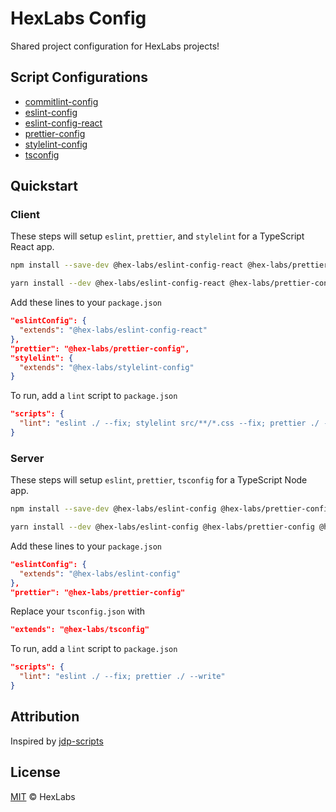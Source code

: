 # HexLabs Config

Shared project configuration for HexLabs projects!

## Script Configurations

- [commitlint-config](./packages/commitlint-config)
- [eslint-config](./packages/eslint-config)
- [eslint-config-react](./packages/eslint-config-react)
- [prettier-config](./packages/prettier-config)
- [stylelint-config](./packages/stylelint-config)
- [tsconfig](./packages/tsconfig)

## Quickstart

### Client
These steps will setup `eslint`, `prettier`, and `stylelint` for a TypeScript React app.

```bash
npm install --save-dev @hex-labs/eslint-config-react @hex-labs/prettier-config @hex-labs/stylelint-config eslint prettier stylelint

yarn install --dev @hex-labs/eslint-config-react @hex-labs/prettier-config @hex-labs/stylelint-config eslint prettier stylelint
```

Add these lines to your `package.json`

```json
"eslintConfig": {
  "extends": "@hex-labs/eslint-config-react"
},
"prettier": "@hex-labs/prettier-config",
"stylelint": {
  "extends": "@hex-labs/stylelint-config"
}
```

To run, add a `lint` script to `package.json`

```json
"scripts": {
  "lint": "eslint ./ --fix; stylelint src/**/*.css --fix; prettier ./ --write"
}
```

### Server
These steps will setup `eslint`, `prettier`, `tsconfig` for a TypeScript Node app.

```bash
npm install --save-dev @hex-labs/eslint-config @hex-labs/prettier-config @hex-labs/tsconfig eslint prettier

yarn install --dev @hex-labs/eslint-config @hex-labs/prettier-config @hex-labs/tsconfig eslint prettier
```

Add these lines to your `package.json`

```json
"eslintConfig": {
  "extends": "@hex-labs/eslint-config"
},
"prettier": "@hex-labs/prettier-config"
```

Replace your `tsconfig.json` with

```json
"extends": "@hex-labs/tsconfig"
```

To run, add a `lint` script to `package.json`

```json
"scripts": {
  "lint": "eslint ./ --fix; prettier ./ --write"
}
```

## Attribution
Inspired by [jdp-scripts](https://github.com/john-d-pelingo/jdp-scripts)

## License

[MIT](LICENSE) &copy; HexLabs
